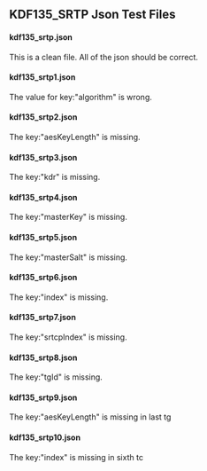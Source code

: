 ## KDF135\_SRTP Json Test Files

#### kdf135\_srtp.json
This is a clean file. All of the json should be correct.

#### kdf135\_srtp1.json
The value for key:"algorithm" is wrong.

#### kdf135\_srtp2.json
The key:"aesKeyLength" is missing.

#### kdf135\_srtp3.json
The key:"kdr" is missing.

#### kdf135\_srtp4.json
The key:"masterKey" is missing.

#### kdf135\_srtp5.json
The key:"masterSalt" is missing.

#### kdf135\_srtp6.json
The key:"index" is missing.

#### kdf135\_srtp7.json
The key:"srtcpIndex" is missing.

#### kdf135\_srtp8.json
The key:"tgId" is missing.

#### kdf135\_srtp9.json
The key:"aesKeyLength" is missing in last tg

#### kdf135\_srtp10.json
The key:"index" is missing in sixth tc
